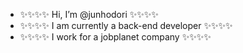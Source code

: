 - ✨✨✨✨ Hi, I’m @junhodori ✨✨✨✨
- ✨✨✨✨ I am currently a back-end developer ✨✨✨✨
- ✨✨✨✨ I work for a jobplanet company ✨✨✨✨
